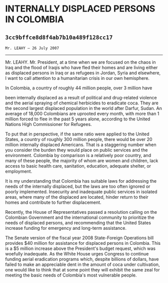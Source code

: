 # INTERNALLY DISPLACED PERSONS IN COLOMBIA
## `3cc9bffce8d8f4ab7b10a489f128cc17`
`Mr. LEAHY — 26 July 2007`

---


Mr. LEAHY. Mr. President, at a time when we are focused on the chaos 
in Iraq and the flood of Iraqis who have fled their homes and are 
living either as displaced persons in Iraq or as refugees in Jordan, 
Syria and elsewhere, I want to call attention to a humanitarian crisis 
in our own hemisphere.

In Colombia, a country of roughly 44 million people, over 3 million 
have


been internally displaced as a result of political and drug-related 
violence and the aerial spraying of chemical herbicides to eradicate 
coca. They are the second largest displaced population in the world 
after Darfur, Sudan. An average of 18,000 Colombians are uprooted every 
month, with more than 1 million forced to flee in the past 5 years 
alone, according to the United Nations High Commissioner for Refugees.

To put that in perspective, if the same ratio were applied to the 
United States, a country of roughly 300 million people, there would be 
over 20 million internally displaced Americans. That is a staggering 
number when you consider the burden they would place on public services 
and the environment. Colombia by comparison is a relatively poor 
country, and many of these people, the majority of whom are women and 
children, lack access to basic health care, sanitation, education, 
adequate shelter, or employment.

It is my understanding that Colombia has suitable laws for addressing 
the needs of the internally displaced, but the laws are too often 
ignored or poorly implemented. Insecurity and inadequate public 
services in isolated areas, where many of the displaced are located, 
hinder return to their homes and contribute to further displacement.

Recently, the House of Representatives passed a resolution calling on 
the Colombian Government and the international community to prioritize 
the needs of displaced persons, and recommending that the United States 
increase funding for emergency and long-term assistance.

The Senate version of the fiscal year 2008 State-Foreign Operations 
bill provides $40 million for assistance for displaced persons in 
Colombia. This is a $5 million increase above the President's budget 
request, which was woefully inadequate. As the White House urges 
Congress to continue funding aerial eradication programs which, despite 
billions of dollars, have failed to make an appreciable dent in the 
amount of coca under cultivation, one would like to think that at some 
point they will exhibit the same zeal for meeting the basic needs of 
Colombia's most vulnerable people.
